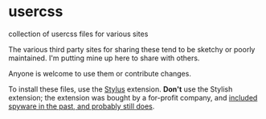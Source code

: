 # usercss
collection of usercss files for various sites

The various third party sites for sharing these tend to be sketchy or
poorly maintained. I'm putting mine up here to share with others.

Anyone is welcome to use them or contribute changes.

To install these files, use the [Stylus](https://github.com/openstyles/stylus)
extension. **Don't** use the Stylish extension; the extension was
bought by a for-profit company, and [included spyware in the past,
and probably still does](https://robertheaton.com/2018/07/02/stylish-browser-extension-steals-your-internet-history/).

